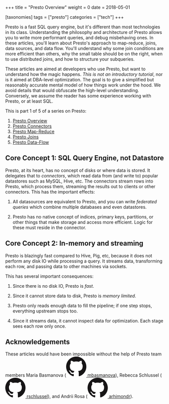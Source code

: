 +++
title = "Presto Overview"
weight = 0
date = 2018-05-01

[taxonomies]
tags = ["presto"]
categories = ["tech"]
+++

Presto is a fast SQL query engine, but it's different than most technologies
in its class. Understanding the philosophy and architecture of Presto allows
you to write more performant queries, and debug misbehaving ones. In these
articles, you'll learn about Presto's approach to map-reduce, joins, data
sources, and data flow. You'll understand why some join conditions are more
efficient than others, why the small table should be on the right, when to
use distributed joins, and how to structure your subqueries.

<!-- more -->

These articles are aimed at developers who use Presto, but want to understand
how the magic happens. _This is not an introductory tutorial_, nor is it
aimed at DBA-level optimization. The goal is to give a simplified but
reasonably accurate mental model of how things work under the hood. We avoid
details that would obfuscate the high-level understanding. Conversely, we
assume the reader has some experience working with Presto, or at least SQL.

This is part 1 of 5 of a series on Presto:
1. [Presto Overview]
2. [Presto Connectors]
3. [Presto Map-Reduce]
4. [Presto Joins]
5. [Presto Data-Flow]

Core Concept 1: SQL Query Engine, not Datastore
-----------------------------------------------
Presto, at its heart, has no concept of disks or where data is stored.  It
delegates that to _connectors_, which read data from (and write to) popular
datastores such as MySQL, Hive, etc.  The connectors stream rows into Presto,
which process them, streaming the results out to clients or other connectors.
This has the important effects:

1. All datasources are equivalent to Presto, and you can write _federated
   queries_ which combine multiple databases and even datastores.

2. Presto has no native concept of indices, primary keys, partitions, or other
   things that make storage and access more efficient.  Logic for these must
   reside in the connector.


Core Concept 2: In-memory and streaming
---------------------------------------
Presto is blazingly fast compared to Hive, Pig, etc, because it does not perform
any disk IO while processing a query.  It streams data, transforming each row,
and passing data to other machines via sockets.

This has several important consequences:
1. Since there is no disk IO, Presto is _fast_.

2. Since it cannot store data to disk, Presto is _memory limited_.

3. Presto only reads enough data to fill the pipeline; if one step stops,
   everything upstream stops too.

4. Since it streams data, it cannot inspect data for optimization.  Each stage
   sees each row only once.



Acknowledgements
----------------
These articles would have been impossible without the help of Presto team members
Maria Basmanova ([![GitHubUser] mbasmanova](https://github.com/mbasmanova)),
Rebecca Schlussel ([![GitHubUser] rschlussel](https://github.com/rschlussel)), and
Andrii Rosa ([![GitHubUser] arhimondr](https://github.com/arhimondr)).

[Presto Overview]: @/presto-overview.md "Presto Overview"
[Presto Map-Reduce]: @/presto-map-reduce.md "Presto Map-Reduce"
[Presto Joins]: @/presto-joins.md "Presto Joins"
[Presto Connectors]: @/presto-connectors.md "Presto Connectors"
[Presto Data-Flow]: @/presto-data-flow.md "Presto Data Flow"
[GitHubUser]: /zola-test/GitHub-Mark-64px.png